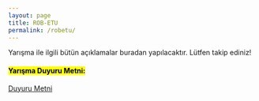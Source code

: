 ```yaml
---
layout: page
title: ROB-ETU
permalink: /robetu/
---
```

Yarışma ile ilgili bütün açıklamalar buradan yapılacaktır. Lütfen takip ediniz!

<h4><mark>Yarışma Duyuru Metni:</mark></h4>

<a href="Robotik_yarisma_ilan.pdf">Duyuru Metni</a>